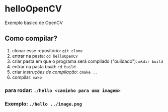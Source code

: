 # helloOpenCV
Exemplo básico de OpenCV


## Como compilar?
1. clonar esse repositório: `git clone `
1. entrar na pasta: `cd helloOpenCV`
2. criar pasta em que o programa será compilado ("buildado"): `mkdir build`
3. entrar na pasta *build*: `cd build`
4. criar *instruções de compilação*: `cmake ..`
5. compilar: `make`
### para rodar: `./hello <caminho para uma imagem>`
### Exemplo: `./hello ../image.png`
